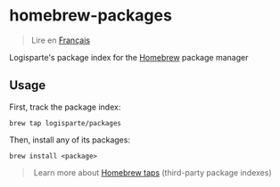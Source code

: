 # homebrew-packages

> Lire en [Français](/docs/README.fr.md)

Logisparte's package index for the [Homebrew](https://brew.sh) package manager

## Usage

First, track the package index:

```shell
brew tap logisparte/packages
```

Then, install any of its packages:

```shell
brew install <package>
```

> Learn more about [Homebrew taps](https://docs.brew.sh/Taps) (third-party package indexes)
